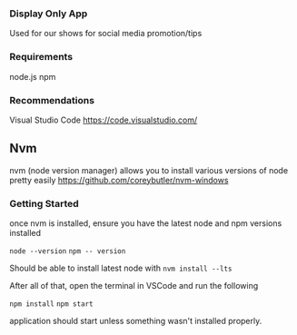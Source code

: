 ### Display Only App

Used for our shows for social media promotion/tips

### Requirements

node.js
npm

### Recommendations

Visual Studio Code
https://code.visualstudio.com/


## Nvm
nvm (node version manager) allows you to install various versions of node pretty easily
https://github.com/coreybutler/nvm-windows


### Getting Started

once nvm is installed, ensure you have the latest node and npm versions installed

`node --version`
`npm -- version`

Should be able to install latest node with
`nvm install --lts`

After all of that, open the terminal in VSCode and run the following

`npm install`
`npm start`

application should start unless something wasn't installed properly.
